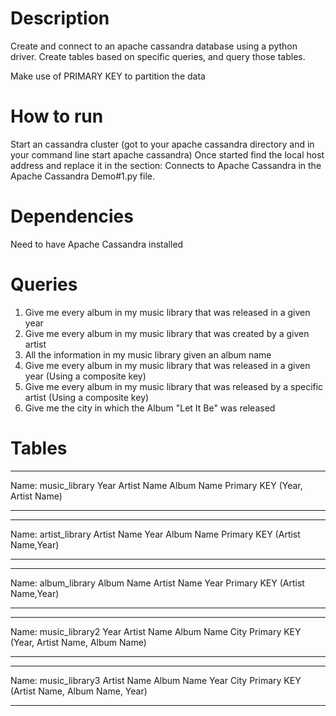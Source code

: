 
# Description
Create and connect to an apache cassandra database using a python driver.
Create tables based on specific queries, and query those tables.

Make use of PRIMARY KEY to partition the data

# How to run
Start an cassandra cluster (got to your apache cassandra directory and in your command line start apache cassandra)
Once started find the local host address and replace it in the section: Connects to Apache Cassandra in the Apache Cassandra Demo#1.py file.


# Dependencies
Need to have Apache Cassandra installed


# Queries
1. Give me every album in my music library that was released in a given year
2. Give me every album in my music library that was created by a given artist
3. All the information in my music library given an album name
4. Give me every album in my music library that was released in a given year (Using a composite key)
5. Give me every album in my music library that was released by a specific artist (Using a composite key)
6. Give me the city in which the Album "Let It Be" was released

# Tables

*******************************
Name: music_library
Year
Artist Name
Album Name
Primary KEY (Year, Artist Name)
*******************************
*******************************
Name: artist_library
Artist Name
Year
Album Name
Primary KEY (Artist Name,Year)
*******************************
*******************************
Name: album_library
Album Name
Artist Name
Year
Primary KEY (Artist Name,Year)
*******************************
*******************************
Name: music_library2
Year
Artist Name
Album Name
City
Primary KEY (Year, Artist Name, Album Name)
*******************************
*******************************
Name: music_library3
Artist Name
Album Name
Year
City
Primary KEY (Artist Name, Album Name, Year)
*******************************
